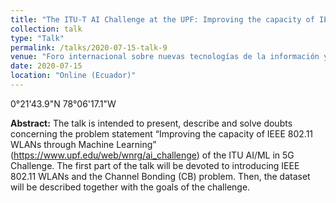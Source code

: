 ```yaml
---
title: "The ITU-T AI Challenge at the UPF: Improving the capacity of IEEE 802.11 WLANs through Machine Learning"
collection: talk
type: "Talk"
permalink: /talks/2020-07-15-talk-9
venue: "Foro internacional sobre nuevas tecnologías de la información y comunicación - Universidad Técnica del Norte"
date: 2020-07-15
location: "Online (Ecuador)"
---
```


0°21'43.9"N 78°06'17.1"W


**Abstract:** 
The talk is intended to present, describe and solve doubts concerning the problem statement “Improving the capacity of IEEE 802.11 WLANs through Machine Learning” (https://www.upf.edu/web/wnrg/ai_challenge) of the ITU AI/ML in 5G Challenge. The first part of the talk will be devoted to introducing IEEE 802.11 WLANs and the Channel Bonding (CB) problem. Then, the dataset will be described together with the goals of the challenge.